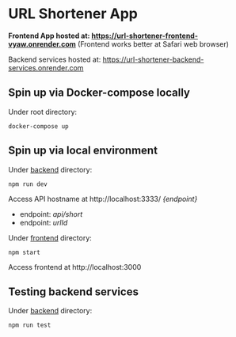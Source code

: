 # URL Shortener App

**Frontend App hosted at: https://url-shortener-frontend-vyaw.onrender.com** (Frontend works better at Safari web browser)

Backend services hosted at: https://url-shortener-backend-services.onrender.com

## Spin up via Docker-compose locally

Under root directory:

```
docker-compose up
```

## Spin up via local environment

Under [backend](/backend/) directory:

```
npm run dev
```

Access API hostname at http://localhost:3333/ _{endpoint}_

- endpoint: _api/short_
- endpoint: _urlId_

Under [frontend](/frontend/) directory:

```
npm start
```

Access frontend at http://localhost:3000

## Testing backend services

Under [backend](/backend/) directory:

```
npm run test
```
